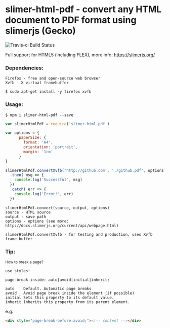 # slimer-html-pdf - convert any HTML document to PDF format using slimerjs (Gecko)
![Travis-ci Build Status](https://api.travis-ci.org/mkopa/slimer-html-pdf.svg?branch=master)

Full support for HTML5 (including FLEX), more info: https://slimerjs.org/

### Dependencies:
```
Firefox - free and open-source web browser
Xvfb - X virtual framebuffer
```
```
$ sudo apt-get install -y firefox xvfb
```
### Usage:
```
$ npm i slimer-html-pdf --save
```
```javascript
var slimerHtmlPdf = require('slimer-html-pdf')

var options = {
      paperSize: {
        format: 'A4',
        orientation: 'portrait',
        margin: '1cm'
      }
}

slimerHtmlPdf.convertXvfb('http://github.com', './github.pdf', options)
  .then( msg => {
    console.log('Successful', msg)
  })
  .catch( err => {
    console.log('Error!', err)
  })
```
```
slimerHtmlPdf.convert(source, output, options)
source - HTML source
output - save path
options - options (see more: http://docs.slimerjs.org/current/api/webpage.html)

slimerHtmlPdf.convertXvfb - for testing and production, uses Xvfb frame buffer
```
### Tip:
<small>How to break a page?</small>
```
use styles!

page-break-inside: auto|avoid|initial|inherit;

auto	Default. Automatic page breaks
avoid	Avoid page break inside the element (if possible)
initial	Sets this property to its default value.
inherit	Inherits this property from its parent element.
```
e.g.
```html
<div style="page-break-before:avoid;"><!-- content --></div>
```
